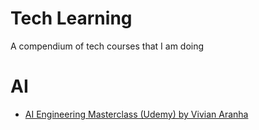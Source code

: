 # Tech Learning
A compendium of tech courses that I am doing

# AI
* [AI Engineering Masterclass (Udemy) by Vivian Aranha]([url](https://www.udemy.com/course/ai-engineering-masterclass-from-zero-to-ai-hero/?couponCode=ST10MT30325G2)) 
